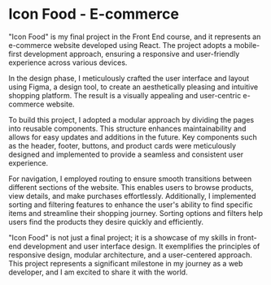 # Icon Food - E-commerce

"Icon Food" is my final project in the Front End course, and it represents an e-commerce website developed using React. The project adopts a mobile-first development approach, ensuring a responsive and user-friendly experience across various devices.

In the design phase, I meticulously crafted the user interface and layout using Figma, a design tool, to create an aesthetically pleasing and intuitive shopping platform. The result is a visually appealing and user-centric e-commerce website.

To build this project, I adopted a modular approach by dividing the pages into reusable components. This structure enhances maintainability and allows for easy updates and additions in the future. Key components such as the header, footer, buttons, and product cards were meticulously designed and implemented to provide a seamless and consistent user experience.

For navigation, I employed routing to ensure smooth transitions between different sections of the website. This enables users to browse products, view details, and make purchases effortlessly. Additionally, I implemented sorting and filtering features to enhance the user's ability to find specific items and streamline their shopping journey. Sorting options and filters help users find the products they desire quickly and efficiently.

"Icon Food" is not just a final project; it is a showcase of my skills in front-end development and user interface design. It exemplifies the principles of responsive design, modular architecture, and a user-centered approach. This project represents a significant milestone in my journey as a web developer, and I am excited to share it with the world.
